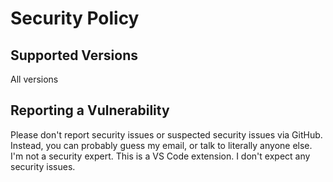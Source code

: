 # Security Policy

## Supported Versions

All versions

## Reporting a Vulnerability

Please don't report security issues or suspected security issues via GitHub. Instead, you can probably guess my email, or talk to literally anyone else. I'm not a security expert. This is a VS Code extension. I don't expect any security issues.
